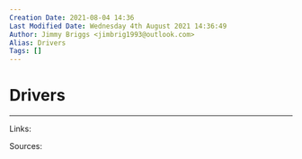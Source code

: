 ```yaml
---
Creation Date: 2021-08-04 14:36
Last Modified Date: Wednesday 4th August 2021 14:36:49
Author: Jimmy Briggs <jimbrig1993@outlook.com>
Alias: Drivers
Tags: []
---
```


# Drivers

***

Links: 

Sources:

